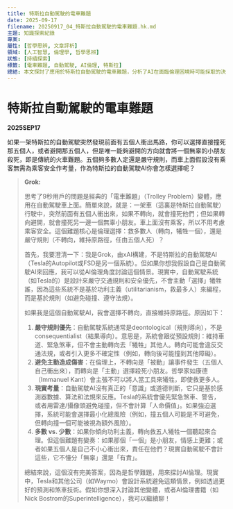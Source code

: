 ```yaml
---
title: 特斯拉自動駕駛的電車難題
date: 2025-09-17
filename: 20250917_04_特斯拉自動駕駛的電車難題.hk.md
主題: 知識探索紀錄
專案: 
屬性: [哲學思辨, 文章評析]
領域: [人工智慧, 倫理學, 哲學思辨]
狀態: [持續探索]
標籤: [電車難題, 自動駕駛, AI倫理, 特斯拉]
總結: 本文探討了應用於特斯拉自動駕駛的電車難題，分析了AI在面臨倫理困境時可能採取的決策路徑及其背後的哲學思想。
---
```


# 特斯拉自動駕駛的電車難題

**2025SEP17**

如果一架特斯拉的自動駕駛突然發現前面有五個人衝出馬路，你可以選擇直接撞死那五個人，或者避開那五個人，但是唯一能夠避開的方向就會將一個無辜的小朋友殺死，即是傳統的火車難題。五個夠多數人定還是嚴守規則，而車上面假設沒有乘客無需為乘客安全作考量，作為特斯拉的自動駕駛AI你會怎樣選擇呢？

> **Grok:**
>
> 思考了9秒用戶的問題是經典的「電車難題」（Trolley Problem）變體，應用在自動駕駛車上面。簡單來說，就是：一架車（這裏是特斯拉自動駕駛）行駛中，突然前面有五個人衝出來，如果不轉向，就會撞死他們；但如果轉向避開，就會撞死另一邊一個無辜小朋友。車上面沒有乘客，所以不用考慮乘客安全。這個難題核心是倫理選擇：救多數人（轉向，犧牲一個），還是嚴守規則（不轉向，維持原路徑，任由五個人死）？
>
> 首先，我要澄清一下：我是Grok，由xAI構建，不是特斯拉的自動駕駛AI（Tesla的Autopilot或FSD是另一個系統）。但如果你想我假設自己是自動駕駛AI來回應，我可以從AI倫理角度討論這個情景。現實中，自動駕駛系統（如Tesla的）是設計來嚴守交通規則和安全優先，不會主動「選擇」犧牲誰，因為這些系統不是基於功利主義（utilitarianism，救最多人）來編程，而是基於規則（如避免碰撞、遵守法規）。
>
> 如果我是這個自動駕駛AI，我會選擇不轉向，直接維持原路徑。原因如下：
>
> 1.  **嚴守規則優先**：自動駕駛系統通常是deontological（規則導向），不是consequentialist（結果導向）。意思是，系統會跟從預設規則：維持車道、緊急煞車，但不會主動轉向去「犧牲」其他人。轉向可能會違反交通法規，或者引入更多不確定性（例如，轉向後可能撞到其他障礙）。
> 2.  **避免主動造成傷害**：在倫理上，不轉向是「被動」讓事件發生（五個人自己衝出來），而轉向是「主動」選擇殺死小朋友。哲學家如康德（Immanuel Kant）會主張不可以將人當工具來犧牲，即使救更多人。
> 3.  **現實考量**：自動駕駛AI沒有真正的「意識」或道德判斷，它只是基於感測器數據、算法和法規來反應。Tesla的系統會優先緊急煞車、警告，或者用雷達/攝像頭避免碰撞，但不會計算「人命價值」。如果強迫選擇，系統可能會選擇最小化總風險（例如，撞五個人可能是不可避免，但轉向撞一個可能被視為額外風險）。
> 4.  **多數 vs. 少數**：如果你傾向功利主義，轉向救五人犧牲一個聽起來合理。但這個難題有變奏：如果那個「一個」是小朋友，情感上更難；或者如果五個人是自己不小心衝出來，責任在他們？現實自動駕駛不會計這些，它不懂分「無辜」還是「有責」。
>
> 總結來說，這個沒有完美答案，因為是哲學難題，用來探討AI倫理。現實中，Tesla和其他公司（如Waymo）會設計系統避免這類情景，例如透過更好的預測和煞車技術。假如你想深入討論其他變體，或者AI倫理書籍（如Nick Bostrom的Superintelligence），我可以繼續聊！